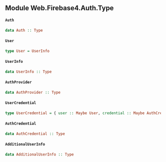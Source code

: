 ## Module Web.Firebase4.Auth.Type

#### `Auth`

``` purescript
data Auth :: Type
```

#### `User`

``` purescript
type User = UserInfo
```

#### `UserInfo`

``` purescript
data UserInfo :: Type
```

#### `AuthProvider`

``` purescript
data AuthProvider :: Type
```

#### `UserCredential`

``` purescript
type UserCredential = { user :: Maybe User, credential :: Maybe AuthCredential, operationType :: Maybe String, additionalUserInfo :: Maybe AdditionalUserInfo }
```

#### `AuthCredential`

``` purescript
data AuthCredential :: Type
```

#### `AdditionalUserInfo`

``` purescript
data AdditionalUserInfo :: Type
```


